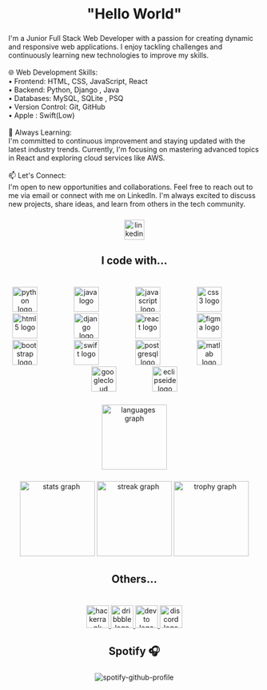 <h1 align="center">"Hello World"</h1>

###

<p align="left">I'm a Junior Full Stack Web Developer with a passion for creating dynamic and responsive web applications. I enjoy tackling challenges and continuously learning new technologies to improve my skills.<br><br>🌐 Web Development Skills:<br>• Frontend: HTML, CSS, JavaScript, React<br>• Backend: Python, Django , Java<br>• Databases: MySQL, SQLite , PSQ<br>• Version Control: Git, GitHub<br>• Apple : Swift(Low)<br><br>🚀 Always Learning:<br>I'm committed to continuous improvement and staying updated with the latest industry trends. Currently, I'm focusing on mastering advanced topics in React and exploring cloud services like AWS.<br><br>📫 Let's Connect:<br>I'm open to new opportunities and collaborations. Feel free to reach out to me via email or connect with me on LinkedIn. I'm always excited to discuss new projects, share ideas, and learn from others in the tech community.</p>

###

<div align="center">
  <a href="https://www.linkedin.com/in/shahin-ismay%C4%B1lov-5844122b7/" target="_blank">
    <img src="https://img.shields.io/static/v1?message=LinkedIn&logo=linkedin&label=&color=0077B5&logoColor=white&labelColor=&style=for-the-badge" height="40" alt="linkedin logo"  />
  </a>
</div>

###

<h2 align="center">I code with...</h2>

###

<div align="center">
</div>

###

<br clear="both">

<div align="center">
  <img src="https://skillicons.dev/icons?i=py" height="50" alt="python logo"  />
  <img width="65" />
  <img src="https://skillicons.dev/icons?i=java" height="50" alt="java logo"  />
  <img width="65" />
  <img src="https://skillicons.dev/icons?i=js" height="50" alt="javascript logo"  />
  <img width="65" />
  <img src="https://skillicons.dev/icons?i=css" height="50" alt="css3 logo"  />
  <img width="65" />
  <img src="https://skillicons.dev/icons?i=html" height="50" alt="html5 logo"  />
  <img width="65" />
  <img src="https://skillicons.dev/icons?i=django" height="50" alt="django logo"  />
  <img width="65" />
  <img src="https://skillicons.dev/icons?i=react" height="50" alt="react logo"  />
  <img width="65" />
  <img src="https://skillicons.dev/icons?i=figma" height="50" alt="figma logo"  />
  <img width="65" />
  <img src="https://skillicons.dev/icons?i=bootstrap" height="50" alt="bootstrap logo"  />
  <img width="65" />
  <img src="https://skillicons.dev/icons?i=swift" height="50" alt="swift logo"  />
  <img width="65" />
  <img src="https://skillicons.dev/icons?i=postgres" height="50" alt="postgresql logo"  />
  <img width="65" />
  <img src="https://skillicons.dev/icons?i=matlab" height="50" alt="matlab logo"  />
  <img width="65" />
  <img src="https://skillicons.dev/icons?i=gcp" height="50" alt="googlecloud logo"  />
  <img width="65" />
  <img src="https://skillicons.dev/icons?i=eclipse" height="50" alt="eclipseide logo"  />
</div>

###

<div align="center">
  <img src="https://github-readme-stats.vercel.app/api/top-langs?username=ShahinIsmayilov&locale=en&hide_title=true&layout=compact&card_width=320&langs_count=8&theme=rose_pine&hide_border=true&order=2" height="130" alt="languages graph"  />
</div>

###

<div align="center">
  <img src="https://github-readme-stats.vercel.app/api?username=ShahinIsmayilov&hide_title=false&hide_rank=false&show_icons=true&include_all_commits=true&count_private=true&disable_animations=false&theme=rose_pine&locale=en&hide_border=true&order=1" height="150" alt="stats graph"  />
  <img src="https://streak-stats.demolab.com?user=ShahinIsmayilov&locale=en&mode=weekly&theme=rose_pine&hide_border=true&border_radius=5&order=3" height="150" alt="streak graph"  />
  <img src="https://github-profile-trophy.vercel.app?username=ShahinIsmayilov&theme=dark_lover&column=-1&row=5&margin-w=10&margin-h=10&no-bg=true&no-frame=true&order=4" height="150" alt="trophy graph"  />
</div>

###
###

###
###
<h2 align="center">Others...</h2>
  
### 

<br clear="both">

<div align="center">
  <a href="https://www.hackerrank.com/profile/Shahin404" target="_blank">
    <img src="https://img.shields.io/static/v1?message=HackerRank&logo=hackerrank&label=&color=2EC866&logoColor=black&labelColor=&style=for-the-badge" height="45" alt="hackerrank logo"  />
  </a>
  <a href="https://dribbble.com/sahinn404" target="_blank">
    <img src="https://img.shields.io/static/v1?message=Dribbble&logo=dribbble&label=&color=EA4C89&logoColor=white&labelColor=&style=for-the-badge" height="45" alt="dribbble logo"  />
  </a>
  <a href="https://dev.to/sahinn404" target="_blank">
    <img src="https://img.shields.io/static/v1?message=dev.to&logo=dev.to&label=&color=0A0A0A&logoColor=white&labelColor=&style=for-the-badge" height="45" alt="devto logo"  />
  </a>
  <a href="https://discord.com/channels/1099590690796736574/1099590691652386937" target="_blank">
    <img src="https://img.shields.io/static/v1?message=Discord&logo=discord&label=&color=7289DA&logoColor=white&labelColor=&style=for-the-badge" height="45" alt="discord logo"  />
  </a>
</div>

###
<h2 align="center">Spotify 🎧 </h2>
<div align="center">
  
### 
![spotify-github-profile](https://spotify-github-profile.kittinanx.com/api/view?uid=31puh464wzh4moi5zgpa7xwilsxu&cover_image=true&theme=default&show_offline=false&background_color=000000&interchange=false&bar_color=53b14f&bar_color_cover=false)
</div>
